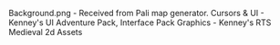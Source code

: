 Background.png - Received from Pali map generator.
Cursors & UI - Kenney's UI Adventure Pack, Interface Pack
Graphics - Kenney's RTS Medieval 2d Assets